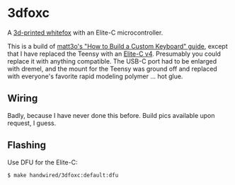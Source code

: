 # 3dfoxc

A [3d-printed whitefox](https://www.thingiverse.com/thing:2952008) with an Elite-C microcontroller.

This is a build of [matt3o's "How to Build a Custom Keyboard" guide](https://matt3o.com/book/), except that I have replaced the Teensy with an [Elite-C v4](https://keeb.io/products/elite-c-low-profile-version-usb-c-pro-micro-replacement-atmega32u4). Presumably you could replace it with anything compatible.  The USB-C port had to be enlarged with dremel, and the mount for the Teensy was ground off and replaced with everyone's favorite rapid modeling polymer ... hot glue.

## Wiring

Badly, because I have never done this before. Build pics available upon request, I guess.


## Flashing

Use DFU for the Elite-C:

```
$ make handwired/3dfoxc:default:dfu
```